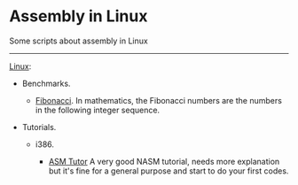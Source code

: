 # Assembly in Linux

Some scripts about assembly in Linux

---

[Linux](https://github.com/airvzxf/assembly/tree/master/linux):

- Benchmarks.

  - [Fibonacci](https://github.com/airvzxf/assembly/tree/master/linux/benchmark/fibonacci). In mathematics, the Fibonacci numbers are the numbers in the following integer sequence.

- Tutorials.

  - i386.

    - [ASM Tutor](https://github.com/airvzxf/assembly/tree/master/linux/i386/nasm/tutorial/asmtutor) A very good NASM tutorial, needs more explanation but it's fine for a general purpose and start to do your first codes.
